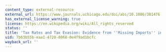 ```yaml
---
content_type: external-resource
external_url: https://www.journals.uchicago.edu/doi/abs/10.1086/381476
has_external_license_warning: true
license: https://en.wikipedia.org/wiki/All_rights_reserved
status: ''
title: 'Tax Rates and Tax Evasion: Evidence from ''Missing Imports'' in China'
uid: 7b63b55b-eaa1-4720-8068-0e4f9ad1bcfc
wayback_url: ''
---
```

